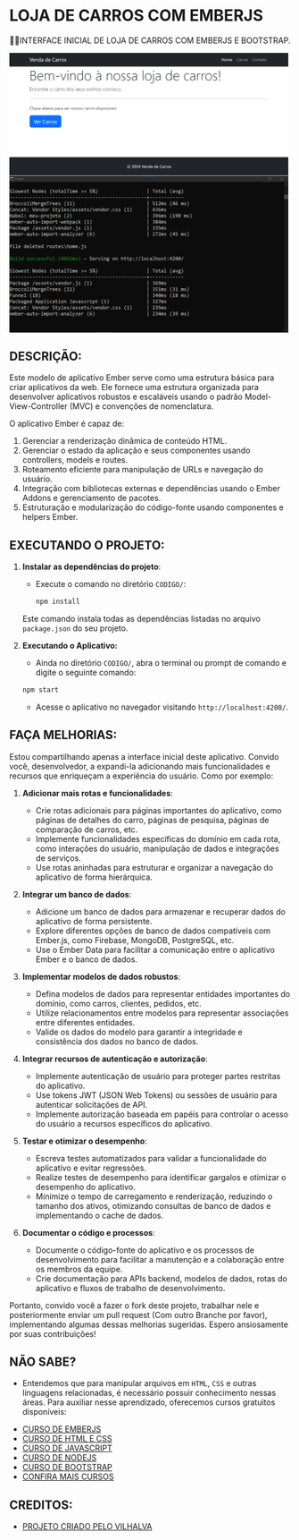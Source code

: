 # LOJA DE CARROS COM EMBERJS
👨‍🏫INTERFACE INICIAL DE LOJA DE CARROS COM EMBERJS E BOOTSTRAP.

<img src="./IMAGENS/FOTO_1.png" align="center" width="500"> <br> 
<img src="./IMAGENS/FOTO_2.png" align="center" width="500"> <br> 

## DESCRIÇÃO:
Este modelo de aplicativo Ember serve como uma estrutura básica para criar aplicativos da web. Ele fornece uma estrutura organizada para desenvolver aplicativos robustos e escaláveis usando o padrão Model-View-Controller (MVC) e convenções de nomenclatura.

O aplicativo Ember é capaz de:

1. Gerenciar a renderização dinâmica de conteúdo HTML.
2. Gerenciar o estado da aplicação e seus componentes usando controllers, models e routes.
3. Roteamento eficiente para manipulação de URLs e navegação do usuário.
4. Integração com bibliotecas externas e dependências usando o Ember Addons e gerenciamento de pacotes.
5. Estruturação e modularização do código-fonte usando componentes e helpers Ember.

## EXECUTANDO O PROJETO:
1. **Instalar as dependências do projeto**:
   - Execute o comando no diretório `CODIGO/`:
     ```cmd
     npm install
     ```
   Este comando instala todas as dependências listadas no arquivo `package.json` do seu projeto. 

2. **Executando o Aplicativo:**
   - Ainda no diretório `CODIGO/`, abra o terminal ou prompt de comando e digite o seguinte comando:
   ```bash
   npm start
   ```
   - Acesse o aplicativo no navegador visitando `http://localhost:4200/`.

## FAÇA MELHORIAS:
Estou compartilhando apenas a interface inicial deste aplicativo. Convido você, desenvolvedor, a expandi-la adicionando mais funcionalidades e recursos que enriqueçam a experiência do usuário. Como por exemplo:

1. **Adicionar mais rotas e funcionalidades**:
   - Crie rotas adicionais para páginas importantes do aplicativo, como páginas de detalhes do carro, páginas de pesquisa, páginas de comparação de carros, etc.
   - Implemente funcionalidades específicas do domínio em cada rota, como interações do usuário, manipulação de dados e integrações de serviços.
   - Use rotas aninhadas para estruturar e organizar a navegação do aplicativo de forma hierárquica.

2. **Integrar um banco de dados**:
   - Adicione um banco de dados para armazenar e recuperar dados do aplicativo de forma persistente.
   - Explore diferentes opções de banco de dados compatíveis com Ember.js, como Firebase, MongoDB, PostgreSQL, etc.
   - Use o Ember Data para facilitar a comunicação entre o aplicativo Ember e o banco de dados.

3. **Implementar modelos de dados robustos**:
   - Defina modelos de dados para representar entidades importantes do domínio, como carros, clientes, pedidos, etc.
   - Utilize relacionamentos entre modelos para representar associações entre diferentes entidades.
   - Valide os dados do modelo para garantir a integridade e consistência dos dados no banco de dados.

4. **Integrar recursos de autenticação e autorização**:
   - Implemente autenticação de usuário para proteger partes restritas do aplicativo.
   - Use tokens JWT (JSON Web Tokens) ou sessões de usuário para autenticar solicitações de API.
   - Implemente autorização baseada em papéis para controlar o acesso do usuário a recursos específicos do aplicativo.

5. **Testar e otimizar o desempenho**:
   - Escreva testes automatizados para validar a funcionalidade do aplicativo e evitar regressões.
   - Realize testes de desempenho para identificar gargalos e otimizar o desempenho do aplicativo.
   - Minimize o tempo de carregamento e renderização, reduzindo o tamanho dos ativos, otimizando consultas de banco de dados e implementando o cache de dados.

6. **Documentar o código e processos**:
   - Documente o código-fonte do aplicativo e os processos de desenvolvimento para facilitar a manutenção e a colaboração entre os membros da equipe.
   - Crie documentação para APIs backend, modelos de dados, rotas do aplicativo e fluxos de trabalho de desenvolvimento.

Portanto, convido você a fazer o fork deste projeto, trabalhar nele e posteriormente enviar um pull request (Com outro Branche por favor), implementando algumas dessas melhorias sugeridas. Espero ansiosamente por suas contribuições!
   
## NÃO SABE?
- Entendemos que para manipular arquivos em `HTML`, `CSS` e outras linguagens relacionadas, é necessário possuir conhecimento nessas áreas. Para auxiliar nesse aprendizado, oferecemos cursos gratuitos disponíveis:
* [CURSO DE EMBERJS](https://github.com/VILHALVA/CURSO-DE-EMBERJS)
* [CURSO DE HTML E CSS](https://github.com/VILHALVA/CURSO-DE-HTML-E-CSS)
* [CURSO DE JAVASCRIPT](https://github.com/VILHALVA/CURSO-DE-JAVASCRIPT)
* [CURSO DE NODEJS](https://github.com/VILHALVA/CURSO-DE-NODEJS)
* [CURSO DE BOOTSTRAP](https://github.com/VILHALVA/CURSO-DE-BOOTSTRAP)
* [CONFIRA MAIS CURSOS](https://github.com/VILHALVA?tab=repositories&q=+topic:CURSO)

## CREDITOS:
- [PROJETO CRIADO PELO VILHALVA](https://github.com/VILHALVA)


